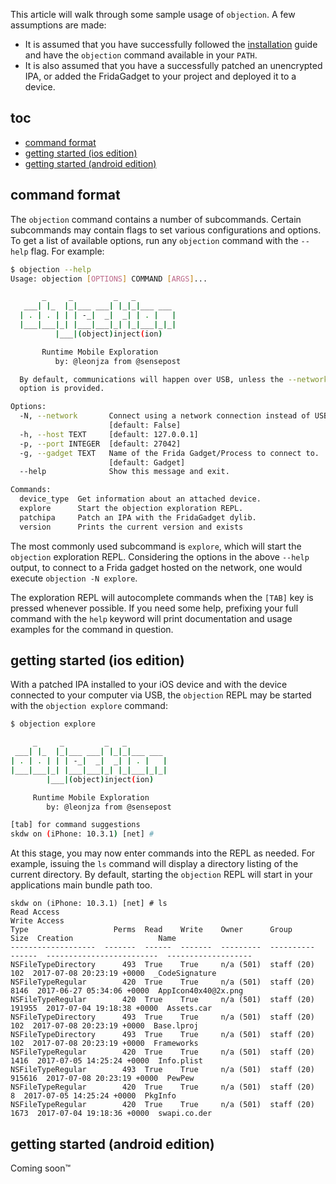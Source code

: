 This article will walk through some sample usage of `objection`. A few assumptions are made:

* It is assumed that you have successfully followed the [installation](installation) guide and have the `objection` command available in your `PATH`. 
* It is also assumed that you have a successfully patched an unencrypted IPA, or added the FridaGadget to your project and deployed it to a device.

## toc

* [command format](#command-format)
* [getting started (ios edition)](#getting-started-ios-edition)
* [getting started (android edition)](#getting-started-android-edition)

## command format
The `objection` command contains a number of subcommands. Certain subcommands may contain flags to set various configurations and options. To get a list of available options, run any `objection` command with the `--help` flag. For example:

```bash
$ objection --help
Usage: objection [OPTIONS] COMMAND [ARGS]...

       _     _         _   _
   ___| |_  |_|___ ___| |_|_|___ ___
  | . | . | | | -_|  _|  _| | . |   |
  |___|___|_| |___|___|_| |_|___|_|_|
          |___|(object)inject(ion)

       Runtime Mobile Exploration
          by: @leonjza from @sensepost

  By default, communications will happen over USB, unless the --network
  option is provided.

Options:
  -N, --network       Connect using a network connection instead of USB.
                      [default: False]
  -h, --host TEXT     [default: 127.0.0.1]
  -p, --port INTEGER  [default: 27042]
  -g, --gadget TEXT   Name of the Frida Gadget/Process to connect to.
                      [default: Gadget]
  --help              Show this message and exit.

Commands:
  device_type  Get information about an attached device.
  explore      Start the objection exploration REPL.
  patchipa     Patch an IPA with the FridaGadget dylib.
  version      Prints the current version and exists
```

The most commonly used subcommand is `explore`, which will start the `objection` exploration REPL. Considering the options in the above `--help` output, to connect to a Frida gadget hosted on the network, one would execute `objection -N explore`.

The exploration REPL will autocomplete commands when the `[TAB]` key is pressed whenever possible. If you need some help, prefixing your full command with the `help` keyword will print documentation and usage examples for the command in question.

## getting started (ios edition)
With a patched IPA installed to your iOS device and with the device connected to your computer via USB, the `objection` REPL may be started with the `objection explore` command:

```bash
$ objection explore

     _     _         _   _
 ___| |_  |_|___ ___| |_|_|___ ___
| . | . | | | -_|  _|  _| | . |   |
|___|___|_| |___|___|_| |_|___|_|_|
        |___|(object)inject(ion)

     Runtime Mobile Exploration
        by: @leonjza from @sensepost

[tab] for command suggestions
skdw on (iPhone: 10.3.1) [net] #
``` 

At this stage, you may now enter commands into the REPL as needed. For example, issuing the `ls` command will display a directory listing of the current directory. By default, starting the `objection` REPL will start in your applications main bundle path too.

```
skdw on (iPhone: 10.3.1) [net] # ls
Read Access
Write Access
Type                   Perms  Read    Write    Owner      Group         Size  Creation                   Name
-------------------  -------  ------  -------  ---------  ----------  ------  -------------------------  -------------------
NSFileTypeDirectory      493  True    True     n/a (501)  staff (20)     102  2017-07-08 20:23:19 +0000  _CodeSignature
NSFileTypeRegular        420  True    True     n/a (501)  staff (20)    8146  2017-06-27 05:34:06 +0000  AppIcon40x40@2x.png
NSFileTypeRegular        420  True    True     n/a (501)  staff (20)  191955  2017-07-04 19:18:38 +0000  Assets.car
NSFileTypeDirectory      493  True    True     n/a (501)  staff (20)     102  2017-07-08 20:23:19 +0000  Base.lproj
NSFileTypeDirectory      493  True    True     n/a (501)  staff (20)     102  2017-07-08 20:23:19 +0000  Frameworks
NSFileTypeRegular        420  True    True     n/a (501)  staff (20)    1416  2017-07-05 14:25:24 +0000  Info.plist
NSFileTypeRegular        493  True    True     n/a (501)  staff (20)  915616  2017-07-08 20:23:19 +0000  PewPew
NSFileTypeRegular        420  True    True     n/a (501)  staff (20)       8  2017-07-05 14:25:24 +0000  PkgInfo
NSFileTypeRegular        420  True    True     n/a (501)  staff (20)    1673  2017-07-04 19:18:36 +0000  swapi.co.der
```

## getting started (android edition)
Coming soon™